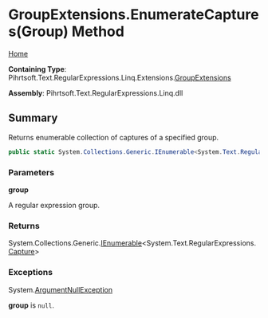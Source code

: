 # GroupExtensions\.EnumerateCaptures\(Group\) Method

[Home](../../../../../../../README.md)

**Containing Type**: Pihrtsoft\.Text\.RegularExpressions\.Linq\.Extensions\.[GroupExtensions](../README.md)

**Assembly**: Pihrtsoft\.Text\.RegularExpressions\.Linq\.dll

## Summary

Returns enumerable collection of captures of a specified group\.

```csharp
public static System.Collections.Generic.IEnumerable<System.Text.RegularExpressions.Capture> EnumerateCaptures(this System.Text.RegularExpressions.Group group)
```

### Parameters

**group**

A regular expression group\.

### Returns

System\.Collections\.Generic\.[IEnumerable](https://docs.microsoft.com/en-us/dotnet/api/system.collections.generic.ienumerable-1)\<System\.Text\.RegularExpressions\.[Capture](https://docs.microsoft.com/en-us/dotnet/api/system.text.regularexpressions.capture)>

### Exceptions

System\.[ArgumentNullException](https://docs.microsoft.com/en-us/dotnet/api/system.argumentnullexception)

**group** is `null`\.


